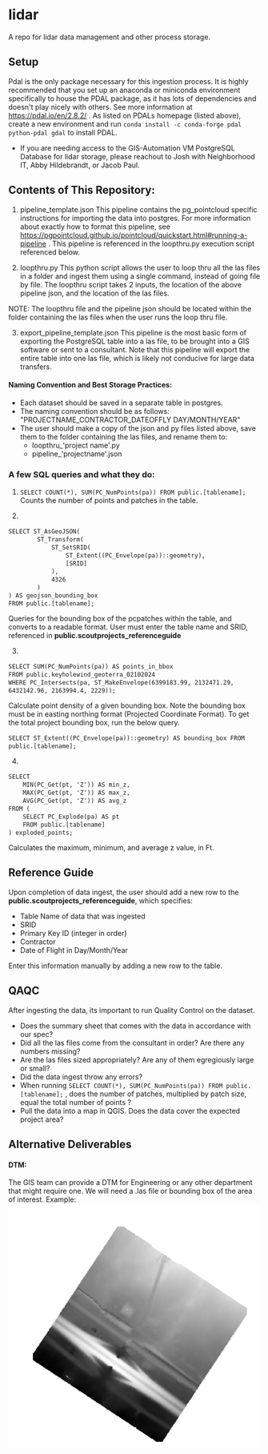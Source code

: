# lidar
A repo for lidar data management and other process storage. 


## Setup 
Pdal is the only package necessary for this ingestion process. It is highly recommended that you set up an anaconda or miniconda environment specifically to house the PDAL package, as it has lots of dependencies and doesn't play nicely with others. See more information at https://pdal.io/en/2.8.2/ . 
As listed on PDALs homepage (listed above), create a new environment and run `conda install -c conda-forge pdal python-pdal gdal` to install PDAL. 

 - If you are needing access to the GIS-Automation VM PostgreSQL Database for lidar storage, please reachout to Josh with Neighborhood IT, Abby Hildebrandt, or Jacob Paul.

## Contents of This Repository: 

1. pipeline_template.json
    This pipeline contains the pg_pointcloud specific instructions for importing the data into postgres. For more information about exactly how to format this pipeline, see https://pgpointcloud.github.io/pointcloud/quickstart.html#running-a-pipeline . This pipeline is referenced in the loopthru.py execution script referenced below. 

2. loopthru.py
    This python script allows the user to loop thru all the las files in a folder and ingest them using a single command, instead of going file by file. The loopthru script takes 2 inputs, the location of the above pipeline json, and the location of the las files.

NOTE: The loopthru file and the pipeline json should be located within the folder containing the las files when the user runs the loop thru file.

3. export_pipeline_template.json
    This pipeline is the most basic form of exporting the PostgreSQL table into a las file, to be brought into a GIS software or sent to a consultant. Note that this pipeline will export the entire table into one las file, which is likely not conducive for large data transfers. 
 

#### Naming Convention and Best Storage Practices: 
    
- Each dataset should be saved in a separate table in postgres. 
- The naming convention should be as follows: "PROJECTNAME_CONTRACTOR_DATEOFFLY DAY/MONTH/YEAR"
- The user should make a copy of the json and py files listed above, save them to the folder containing the las files, and rename them to: 
    - loopthru_'project name'.py 
    - pipeline_'projectname'.json

### A few SQL queries and what they do: 

1. `SELECT COUNT(*), SUM(PC_NumPoints(pa)) FROM public.[tablename];` 
    Counts the number of points and patches in the table. 
    
2. 
``` 
SELECT ST_AsGeoJSON(
        ST_Transform(
            ST_SetSRID(
                ST_Extent((PC_Envelope(pa))::geometry), 
                [SRID] 
            ),
            4326
        )
) AS geojson_bounding_box
FROM public.[tablename];
``` 
Queries for the bounding box of the pcpatches within the table, and converts to a readable format. User must enter the table name and SRID, referenced in **public.scoutprojects_referenceguide** 

3. 
```
SELECT SUM(PC_NumPoints(pa)) AS points_in_bbox
FROM public.keyholewind_geoterra_02102024
WHERE PC_Intersects(pa, ST_MakeEnvelope(6399183.99, 2132471.29, 6432142.96, 2163994.4, 2229));
``` 
Calculate point density of a given bounding box. Note the bounding box must be in easting northing format (Projected Coordinate Format). To get the total project bounding box, run the below query. 

```
SELECT ST_Extent((PC_Envelope(pa))::geometry) AS bounding_box FROM public.[tablename];
```
4. 
``` 
SELECT 
    MIN(PC_Get(pt, 'Z')) AS min_z,
    MAX(PC_Get(pt, 'Z')) AS max_z,
    AVG(PC_Get(pt, 'Z')) AS avg_z
FROM (
    SELECT PC_Explode(pa) AS pt
    FROM public.[tablename]
) exploded_points;
```
Calculates the maximum, minimum, and average z value, in Ft. 

## Reference Guide
Upon completion of data ingest, the user should add a new row to the **public.scoutprojects_referenceguide**, which specifies: 
- Table Name of data that was ingested 
- SRID
- Primary Key ID (integer in order)
- Contractor 
- Date of Flight in Day/Month/Year

Enter this information manually by adding a new row to the table. 

## QAQC 

After ingesting the data, its important to run Quality Control on the dataset.
- Does the summary sheet that comes with the data in accordance with our spec?  
- Did all the las files come from the consultant in order? Are there any numbers missing? 
- Are the las files sized appropriately? Are any of them egregiously large or small? 
- Did the data ingest throw any errors? 
- When running `SELECT COUNT(*), SUM(PC_NumPoints(pa)) FROM public.[tablename];` , does the number of patches, multiplied by patch size, equal the total number of points ? 
- Pull the data into a map in QGIS. Does the data cover the expected project area? 


## Alternative Deliverables 

#### DTM: 
The GIS team can provide a DTM for Engineering or any other department that might require one. We will need a .las file or bounding box of the area of interest. 
Example: 
![Alt text](images\Screenshot120704.png)
